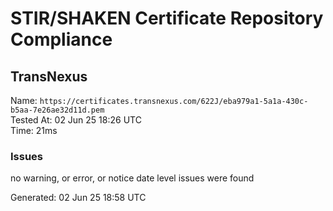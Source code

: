 # STIR/SHAKEN Certificate Repository Compliance

## TransNexus

Name: `https://certificates.transnexus.com/622J/eba979a1-5a1a-430c-b5aa-7e26ae32d11d.pem`\
Tested At: 02 Jun 25 18:26 UTC\
Time: 21ms

### Issues

no warning, or error, or notice date level issues were found

Generated: 02 Jun 25 18:58 UTC